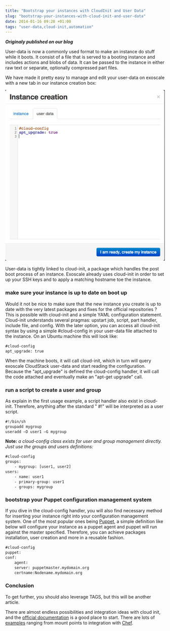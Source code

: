 ```yaml
---
title: "Bootstrap your instances with CloudInit and User Data"
slug: "bootstrap-your-instances-with-cloud-init-and-user-data"
date: 2014-01-16 09:28 +01:00
tags: "user-data,cloud-init,automation"
---
```

___Originaly published on our blog___

User-data is now a commonly used format to make an instance do stuff while it boots. It consist of a file that is served to a booting instance and includes actions and blobs of data. It can be passed to the instance in either raw text or separate, optionally compressed part files.

We have made it pretty easy to manage and edit your user-data on exoscale with a new tab in our instance creation box:

![user-data form](img/2014-01-16_bootstrap-your-instance-with-cloudinit-and-userdata/userdata_support.png)

User-data is tightly linked to cloud-init, a package which handles the post boot process of an instance. Exoscale already uses cloud-init in order to set up your SSH keys and to apply a matching hostname toe the instance.


### make sure your instance is up to date on boot up

Would it not be nice to make sure that the new instance you create is up to date with the very latest packages and fixes for the official repositories ? This is possible with cloud-init and a simple YAML configuration statement. Cloud-init understands several pragmas: upstart job, script, part handler, include file, and config. With the later option, you can access all cloud-init syntax by using a simple #cloud-config in your user-data file attached to the instance.
On an Ubuntu machine this will look like:

    #cloud-config
    apt_upgrade: true

When the machine boots, it will call cloud-init, which in turn will query exoscale CloudStack user-data and start reading the configuration. Because the "apt_upgrade" is defined the cloud-config handler, it will call the code attached and eventually make an "apt-get upgrade" call.

### run a script to create a user and group

As explain in the first usage example, a script handler also exist in cloud-init. Therefore, anything after the standard " #!" will be interpreted as a user  script.

    #!/bin/sh
    groupadd mygroup
    useradd –D user1 –G mygroup



__Note:__  _a cloud-config class exists for user and group management directly. Just use the groups and users definitions:_

    #cloud-config
    groups:
        - mygroup: [user1, user2]
    users:
        - name: user1
        - primary-group: user1
        - groups: mygroup

### bootstrap your Puppet configuration management system

If you dive in the cloud-config handler, you will also find necessary method for inserting your instance right into your configuration management system. One of the most popular ones being [Puppet](https://puppetlabs.com/community/overview/), a simple definition like below will configure your instance as a puppet agent and puppet will run against the master specified. Therefore, you can achieve packages installation, user creation and more in a reusable fashion.

    #cloud-config
    puppet: 
    conf:
        agent:
        server: puppetmaster.mydomain.org
        certname:Nodename.mydomain.org

### Conclusion

To get further, you should also leverage TAGS, but this will be another article.

There are almost endless possibilities and integration ideas with cloud init, and the [official documentation](https://cloudinit.readthedocs.org/en/latest/) is a good place to start. There are lots of [examples](https://cloudinit.readthedocs.org/en/latest/topics/examples.html) ranging from mount points to integration with [Chef](http://docs.opscode.com/index.html).

